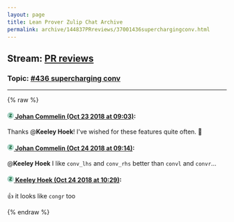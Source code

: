 ```yaml
---
layout: page
title: Lean Prover Zulip Chat Archive 
permalink: archive/144837PRreviews/37001436superchargingconv.html
---
```


## Stream: [PR reviews](index.html)
### Topic: [#436 supercharging conv](37001436superchargingconv.html)

---


{% raw %}
#### [![Click to go to Zulip](../../assets/img/zulip2.png) Johan Commelin (Oct 23 2018 at 09:03)](https://leanprover.zulipchat.com/#narrow/stream/144837-PR%20reviews/topic/%23436%20supercharging%20conv/near/136319794):
Thanks @**Keeley Hoek**! I've wished for these features quite often. :tada:

#### [![Click to go to Zulip](../../assets/img/zulip2.png) Johan Commelin (Oct 24 2018 at 09:14)](https://leanprover.zulipchat.com/#narrow/stream/144837-PR%20reviews/topic/%23436%20supercharging%20conv/near/136391312):
@**Keeley Hoek** I like `conv_lhs` and `conv_rhs` better than `convl` and `convr`...

#### [![Click to go to Zulip](../../assets/img/zulip2.png) Keeley Hoek (Oct 24 2018 at 10:29)](https://leanprover.zulipchat.com/#narrow/stream/144837-PR%20reviews/topic/%23436%20supercharging%20conv/near/136394335):
:+1: it looks like `congr` too


{% endraw %}
